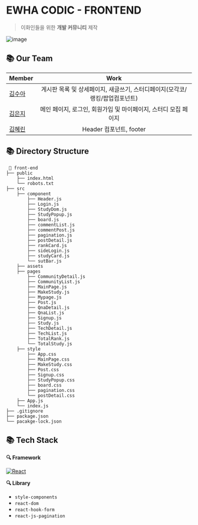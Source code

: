 # EWHA CODIC - FRONTEND

> 이화인들을 위한 **개발 커뮤니티** 제작


![image](https://user-images.githubusercontent.com/58056141/127864300-86def84e-d746-4c64-bf8b-4e18660c8868.png)


## 📚 Our Team

|  <center>Member</center> |  <center>Work</center> |
|:--------|:--------:|
|[김수아](https://github.com/sua-kim)| 게시판 목록 및 상세페이지, 새글쓰기, 스터디페이지(모각코/랭킹/팝업컴포넌트) |
|[김은지](https://github.com/KSilverJi) | 메인 페이지, 로그인, 회원가입 및 마이페이지, 스터디 모집 페이지 |
|[김혜린](https://github.com/graygra16) | Header 컴포넌트, footer  |

## 📚 Directory Structure

```
 📁 front-end
├── public
    ├── index.html
    └── robots.txt
├── src
    ├── component
        ├── Header.js
        ├── Login.js
        ├── StudyDom.js
        ├── StudyPopup.js
        ├── board.js
        ├── commentList.js
        ├── commentPost.js
        ├── pagination.js
        ├── postDetail.js
        ├── rankCard.js
        ├── sideLogin.js
        ├── studyCard.js
        └── sutBar.js
    ├── assets
    ├── pages
        ├── CommunityDetail.js
        ├── CommunityList.js
        ├── MainPage.js
        ├── MakeStudy.js
        ├── Mypage.js
        ├── Post.js
        ├── QnaDetail.js
        ├── QnaList.js
        ├── Signup.js
        ├── Study.js
        ├── TechDetail.js
        ├── TechList.js
        ├── TotalRank.js
        └── TotalStudy.js
    ├── style
        ├── App.css
        ├── MainPage.css
        ├── MakeStudy.css
        ├── Post.css
        ├── Signup.css
        ├── StudyPopup.css
        ├── board.css
        ├── pagination.css
        └── postDetail.css
    ├── App.js
    └── index.js
├── .gitignore
├── package.json
└── pacakge-lock.json
```

## 📚 Tech Stack

**🔍 Framework**

  [![React](https://img.shields.io/badge/React-61DAFB?style=round-square&logo=React&logoColor=black)](https://ko.reactjs.org/)

**🔍 Library**

- `style-components`
- `react-dom`
- `react-hook-form`
- `react-js-pagination`
